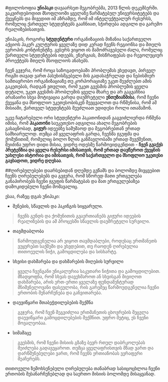 #ფილოსოფია
**უნიჰაკი** დავაარსეთ მეგობრებმა, 2013 წლის დეკემბერში. ვაკვირდებოდით მსოფლიოში ყველაზე წარმატებულ უნივერსიტეტებს და ქვეყნებს და მივედით იმ აზრამდე, რომ იმ ინტელექტუალურ რესურსს, რომელიც ქართველ სტუდენტებს გააჩნიათ, სჭირდება ადგილი და გარემო რეალიზებისათვის. 

უნიჰაკის, როგორც **სტუდენტური**  ორგანიზაციის მიზანია საქართველო აქციოს ჰაკერ კულტურის  ყველაზე დიდ კერად ჩვენს რეგიონსა და მთელს ევროპის კონტინენტზე. გვსურს ვიყოთ ის მამოძრავებელი ძალა, რომელიც ქართველი სტუდენტების იდეებს, ენერგიას,  მისწრაფებას და რევოლუციურ პროექტებს მთელს მსოფლიოს ანახებს. 

ჩვენ გვჯერა, რომ როცა საზოგადოებაში პრობლემას ვხედავთ, პირველ რიგში თავად ვართ პასუხისმგებელი მის გადასაჭრელად და ნებისმიერ სამთავრობო ორგანიზაციაზე თუ კორპორაციაზე უკეთ შევძლებთ ამის გაკეთებას, რადგან ვთვლით, რომ უკეთ გვესმის პრობლემის ყველა დეტალი, უკეთ გვესმის პრობლემის ყველა მხარე და არ გაგვაჩნია არანაირი სხვა მოტივაცია გარდა დაუშრეტელი **ენთუზიაზმისა**, რომ ჩვენი ქვეყანა და მსოფლიო უკეთესობისკენ შევცვალოთ და რწმენისა, რომ ამ მისიაში, ქართველ სტუდენტებს შეუძლიათ უდიდესი როლი ითამაშონ. 

უკვე ჩატარებული ორი სტუდენტური ჰაკათონიდან გაგვიძლიერდა რწმენა იმისა, რომ **ჰაკათონი** საუკეთესო ადგილია ახალი მეგობრების გასაცნობად, **გიჟურ** იდეებზე სამუშაოდ და მეგობრებთან ერთად სამხიარულოდ. თუმცა ამ ყველაფრის გარდა, ჩვენმა ჯგუფმა და ქომუნითიმ, რომელიც ბოლო წლის განმავლობაში ერთად შევქმენით, შეიძინა უფრო დიდი მისია, ვიდრე ოდესმე წარმოვიდგენდით - **ჩვენ გვაქვს პრეტენზია და ყველა რესურსი იმისათვის, რომ ერთად დავწეროთ ქვეყნის უახლესი ისტორია და იმისათვის, რომ საქართველო და მსოფლიო უკეთესი გავხადოთ, ვიდრე დღესაა**.

##ღირებულებები
დაარსებიდან დღემდე გვწამს და ბოლომდე მივყვებით ჩვენს ღირებულებებს და გვჯერა, რომ სწორედ მათი ერთგულება განაპირობებს ჩვენი ჯგუფის წარმატებას და მათ ერთგულებაზეა დამოკიდებული ჩვენი მომავალიც. 

ესაა, რაზეც დგას უნიჰაკი:

* შენების, სწავლის და ჰაკინგის სიყვარული.

>ჩვენს გუნდს და ქომუნითის გვაერთიანებს გიჟური იდეების რეალიზების და ამ პროცესში სწავლის დაუშრეტელი სურვილი.

* თავმდაბლობა

>წარმოუდგენელია არ ვიყოთ თავმდაბლები, როდესაც ერთმანეთს ვუყურებთ საქმეში და ვხვდებით, თუ რაოდენ ღირებულია თითოეულის ნიჭი, გამოცდილება და სისხარტე.

* სხვისი დახმარება და დახმარების მიღების სურვილი

>ყველა ჩვენგანი უნიკალურია საკუთარი ნიჭითა და გამოცდილებით. მზადყოფნა, რომ სხვას დავეხმაროთ ან სხვისგან მივიღოთ დახმარება, არის ერთ-ერთი ყველაზე ფუნდამენტურად მნიშვნელოვანი ფასეულობა, რის გარეშეც წარმოუდგენელია ჩვენი ერთობის შენარჩუნება და განვითარება.

* დაუვიწყარი შთაბეჭდილებების შექმნა

>გვჯერა, რომ ჩვენ შეგვიძლია ერთმანეთის ცხოვრების შეცვლა დაუვიწყარი გამოცდილებების შექმნით. უფრო მეტიც, ეს ჩვენი მოვალეობაა.

* სიმამაცე

>გვესმის, რომ ჩვენი მისიის გზაზე ბევრ რთულ დაბრკოლებას შეიძლება გადავეყაროთ. თუმცა ყველაფრისთვის მზად ვართ და დარწმუნებულები ვართ, რომ ჩვენს ერთიანობას ვერაფერი შეაჩერებს.

თითოეული ზემოხსენებული ღირებულება თანაბრად სასიცოცხლოა ჩვენი ერთობის შესანარჩუნებლად და საერთო მისიის ბოლომდე მისაყვანად.



